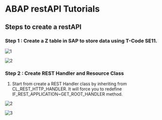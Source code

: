 # ABAP restAPI Tutorials
## Steps to create a restAPI

### Step 1 : Create a Z table in SAP to store data using T-Code SE11.
![1](https://user-images.githubusercontent.com/26427511/86517473-ddad0480-be31-11ea-9f8a-e5022b5b2c79.png)

![2](https://user-images.githubusercontent.com/26427511/86517573-a3903280-be32-11ea-9603-5149c7d6a6b3.png)

### Step 2 : Create REST Handler and Resource Class

1. Start from create a REST Handler class by inheriting from CL_REST_HTTP_HANDLER. It will force you to redefine IF_REST_APPLICATION~GET_ROOT_HANDLER method.

![2](https://user-images.githubusercontent.com/26427511/86517879-2619f180-be35-11ea-9e9f-fe359d9ea22c.png)

![3](https://user-images.githubusercontent.com/26427511/86517901-5cf00780-be35-11ea-8683-e3fc0f0ea9b6.png)

